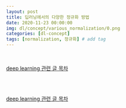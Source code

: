 ```yaml
---
layout: post
title: 딥러닝에서의 다양한 정규화 방법
date: 2020-11-23 00:00:00
img: dl/concept/various_normalization/0.png
categories: [dl-concept]
tags: [normalization, 정규화] # add tag
---
```


<br>

[deep learning 관련 글 목차](https://gaussian37.github.io/dl-concept-table/)

<br>




<br>

[deep learning 관련 글 목차](https://gaussian37.github.io/dl-concept-table/)

<br>